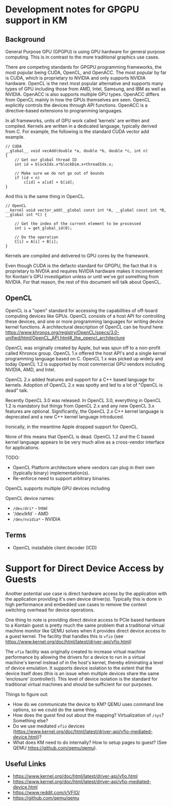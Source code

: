 # Development notes for GPGPU support in KM

## Background

General Purpose GPU (GPGPU) is using GPU hardware for general purpose computing. This is
in contrast to the more traditional graphics use cases.

There are competing standards for GPGPU programming frameworks, the most popular being CUDA, OpenCL,
and OpenACC. The most popular by far is CUDA, which is proprietary to NVIDIA and only supports NVIDIA hardware.
OpenCL is the next most popular alternative and supports many types of GPU including those from AMD, Intel,
Samsung, and IBM as well as NVIDIA. OpenACC is also supports multiple GPU types. OpenACC differs from OpenCL
mainly in how the GPUs themselves are seen.  OpenCL explicitly controls the devices through API functions. OpenACC is
a directive-based extensions to programming languages.  

In all frameworks, units of GPU work called 'kernels' are written and compiled. Kernels are written in a dedicated
language, typically derived from C. For example, the following is the standard CUDA vector add example.

```
// CUDA
__global__ void vecAdd(double *a, double *b, double *c, int n)
{
    // Get our global thread ID
    int id = blockIdx.x*blockDim.x+threadIdx.x;
 
    // Make sure we do not go out of bounds
    if (id < n)
        c[id] = a[id] + b[id];
}
```

And this is the same thing in OpenCL.

```
// OpenCL
__kernel void vector_add(__global const int *A, __global const int *B, __global int *C) {
 
    // Get the index of the current element to be processed
    int i = get_global_id(0);
 
    // Do the operation
    C[i] = A[i] + B[i];
}
```

Kernels are compiled and delivered to GPU cores by the framework.

Even though CUDA is the defacto standard for GPGPU, the fact that it is proprietary to NVDIA and requires NVIDIA
hardware makes it inconvenient for Kontain's GPU investigation unless or until we've got something from NVIDIA. For
that reason, the rest of this document will talk about OpenCL.

## OpenCL

OpenCL is a "open" standard for accessing the capabilities of off-board computing devices like GPUs. OpenCL consists
of a host API for controlling these devices, and one or more programming languages for writing device kernel functions.
A architectural description of OpenCL can be found here:
https://www.khronos.org/registry/OpenCL/specs/3.0-unified/html/OpenCL_API.html#_the_opencl_architecture

OpenCL was originally created by Apple, but was spun off to a non-profit called Khronos group. OpenCL 1.x
offered the host API's and a single kernel programming language based on C. OpenCL 1.x was picked up widely and
today OpenCL 1.2 is supported by most commercial GPU vendors including NVIDIA, AMD, and Intel.

OpenCL 2.x added features and support for a C++ based language for kernels. Adoption of OpenCL 2.x was spotty and
led to a lot of "OpenCL is dead" talk.

Recently OpenCL 3.0 was released. In OpenCL 3.0, everything in OpenCL 1.2 is mandatory but things from OpenCL 2.x
and any new OpenCL 3.x features are optional. Significantly, the OpenCL 2.x C++ kernel language is deprecated and
a new C++ kernel language introduced.

Ironically, in the meantime Apple dropped support for OpenCL.

None of this means that OpenCL is dead. OpenCL 1.2 and the C based kernel language appears to be very much alive
as a cross-vendor interface for applications.

TODO:
* OpenCL Platform architecture where vendors can plug in their own (typically binary) implementation(s).
* Re-enforce need to support arbitrary binaries.

<Pretty rough from here out>

OpenCL supports multiple GPU devices including 

OpenCL device names:
* `/dev/dri*` - Intel
* '/dev/kfd` - AMD
* `/dev/nvidia*` - NVIDIA

## Terms

* OpenCL installable client decoder (ICD)

# Support for Direct Device Access by Guests

Another potential use case is direct hardware access by the application with the application providing it's
own device driver(s). Typically this is done in high performance and embedded use cases to remove the 
context switching overhead for device operations.

One thing to note is providing direct device access to PCIe based hardware to a Kontain guest is pretty much
the same problem that a traditional virtual machine monitor like QEMU solves when it provides direct device
access to a guest kernel. The facility that handles this is `vfio` (see
https://www.kernel.org/doc/html/latest/driver-api/vfio.html)

The `vfio` facility was originally created to increase virtual machine performance by allowing the drivers
for a device to run in a virtual machine's kernel instead of in the host's kernel, thereby eliminating a
level of device emulation. It supports device isolation to the extent that the device itself does (this is
an issue when multiple devices share the same 'enclosure' (controller)). This level of device isolation is
the standard for traditional virtual machines and should be sufficient for our purposes.

Things to figure out:

* How do we communicate the device to KM? QEMU uses command line options, so we could do the same thing. 
* How does the guest find out about the mapping? Virtualization of `/sys`? Something else?
* Do we use mediated `vfio` devices (https://www.kernel.org/doc/html/latest/driver-api/vfio-mediated-device.html)?
* What does KM need to do internally? How to setup pages to guest? (See QEMU https://github.com/qemu/qemu).

## Useful Links

* https://www.kernel.org/doc/html/latest/driver-api/vfio.html
* https://www.kernel.org/doc/html/latest/driver-api/vfio-mediated-device.html
* https://www.reddit.com/r/VFIO/
* https://github.com/qemu/qemu
